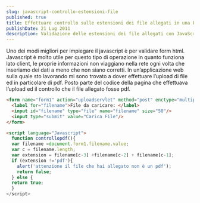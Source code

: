 ```yaml
---
slug: javascript-controllo-estensioni-file
published: true
title: Effettuare controllo sulle estensioni dei file allegati in una Form
publishDate: 21 Lug 2011
description: Validazione delle estensioni dei file allegati con JavaScript.
---
```


Uno dei modi migliori per impiegare il javascript è per validare form html. Javascript è molto utile per questo tipo di operazione in quanto funziona lato client, le proprie informazioni non viaggiano nella rete ogni volta che inseriamo dei dati a meno che non siano corretti. In un’applicazione web sulla quale sto lavorando mi sono trovato a dover effettuare l’upload di file ed in particolare di pdf. Posto parte del codice della pagina che effettuava l’upload ed il controllo che il file allegato fosse pdf.

```html
<form name="form1" action="uploadservlet" method="post" enctype="multipart/form-data" name="modulo" onsubmit="return controllopdf();" >
  <label for="filename">File da caricare: </label>
  <input id="filename" type="file" name="filename" size="50"/>
  <input type="submit" value="Carica File"/>
</form>

<script language="Javascript">
  function controllopdf(){
  var filename =document.form1.filename.value;
  var c = filename.length;
  var extension = filename[c-3] +filename[c-2] + filename[c-1];
  if (extension !='pdf'){
    alert('attenzione il file che hai allegato non è un pdf');
    return false;
  } else {
  return true;
  }
</script>
```